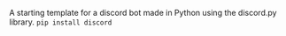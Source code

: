 A starting template for a discord bot made in Python using the discord.py library.
`pip install discord`
